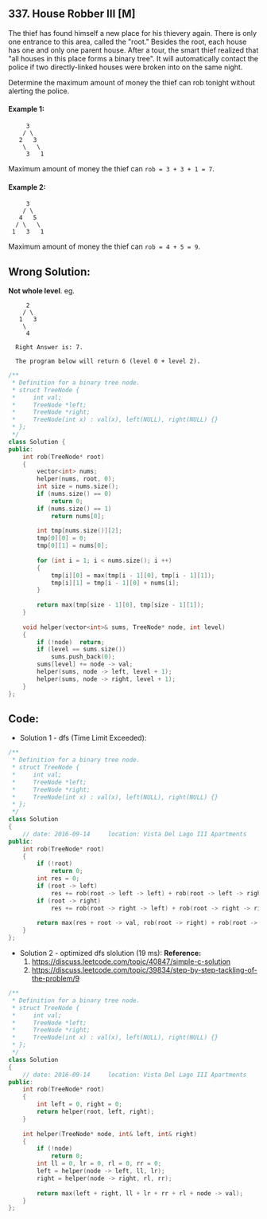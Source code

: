 ## 337. House Robber III [M]
The thief has found himself a new place for his thievery again. There is only one entrance to this area, called the "root." Besides the root, each house has one and only one parent house. After a tour, the smart thief realized that "all houses in this place forms a binary tree". It will automatically contact the police if two directly-linked houses were broken into on the same night.

Determine the maximum amount of money the thief can rob tonight without alerting the police.   

#### Example 1:
```
     3
    / \
   2   3
    \   \ 
     3   1
```
Maximum amount of money the thief can `rob = 3 + 3 + 1 = 7`.
#### Example 2:
```
     3
    / \
   4   5
  / \   \ 
 1   3   1
```
Maximum amount of money the thief can `rob = 4 + 5 = 9`.


## Wrong Solution:
  **Not whole level**.
eg.
```
     2
    / \
   1   3
    \    
     4
     
  Right Answer is: 7.
     
  The program below will return 6 (level 0 + level 2).
```
```c++
/**
 * Definition for a binary tree node.
 * struct TreeNode {
 *     int val;
 *     TreeNode *left;
 *     TreeNode *right;
 *     TreeNode(int x) : val(x), left(NULL), right(NULL) {}
 * };
 */
class Solution {
public:
    int rob(TreeNode* root) 
    {
        vector<int> nums;
        helper(nums, root, 0);
        int size = nums.size();
        if (nums.size() == 0)
            return 0;       
        if (nums.size() == 1)
            return nums[0];
            
        int tmp[nums.size()][2];
        tmp[0][0] = 0;
        tmp[0][1] = nums[0];
        
        for (int i = 1; i < nums.size(); i ++)
        {
            tmp[i][0] = max(tmp[i - 1][0], tmp[i - 1][1]);
            tmp[i][1] = tmp[i - 1][0] + nums[i];
        }
        
        return max(tmp[size - 1][0], tmp[size - 1][1]);
    }
    
    void helper(vector<int>& sums, TreeNode* node, int level)
    {
        if (!node)  return;
        if (level == sums.size())
            sums.push_back(0);
        sums[level] += node -> val;
        helper(sums, node -> left, level + 1);
        helper(sums, node -> right, level + 1);
    }
};
```

## Code:
- Solution 1 - dfs (Time Limit Exceeded):
```c++
/**
 * Definition for a binary tree node.
 * struct TreeNode {
 *     int val;
 *     TreeNode *left;
 *     TreeNode *right;
 *     TreeNode(int x) : val(x), left(NULL), right(NULL) {}
 * };
 */
class Solution 
{
    // date: 2016-09-14     location: Vista Del Lago III Apartments
public:
    int rob(TreeNode* root) 
    {
        if (!root)
            return 0;
        int res = 0;
        if (root -> left)
            res += rob(root -> left -> left) + rob(root -> left -> right);
        if (root -> right)
            res += rob(root -> right -> left) + rob(root -> right -> right);
            
        return max(res + root -> val, rob(root -> right) + rob(root -> left));
    }
};
```

- Solution 2 - optimized dfs slolution (19 ms):
**Reference:**
     1. https://discuss.leetcode.com/topic/40847/simple-c-solution
     2. https://discuss.leetcode.com/topic/39834/step-by-step-tackling-of-the-problem/9
```c++
/**
 * Definition for a binary tree node.
 * struct TreeNode {
 *     int val;
 *     TreeNode *left;
 *     TreeNode *right;
 *     TreeNode(int x) : val(x), left(NULL), right(NULL) {}
 * };
 */
class Solution 
{
    // date: 2016-09-14     location: Vista Del Lago III Apartments
public:
    int rob(TreeNode* root) 
    {
        int left = 0, right = 0;
        return helper(root, left, right);
    }
    
    int helper(TreeNode* node, int& left, int& right)
    {
        if (!node)
            return 0;
        int ll = 0, lr = 0, rl = 0, rr = 0;
        left = helper(node -> left, ll, lr);
        right = helper(node -> right, rl, rr);
        
        return max(left + right, ll + lr + rr + rl + node -> val);
    }
};
```
